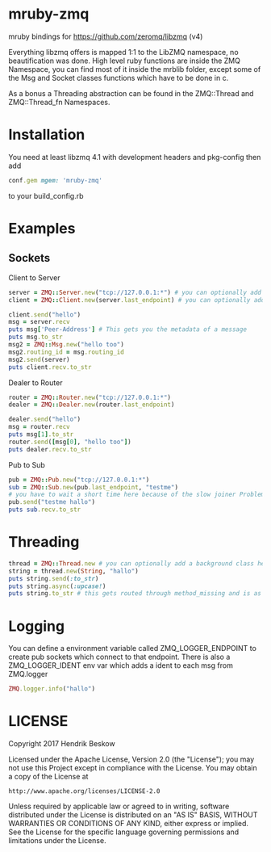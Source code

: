 # mruby-zmq
mruby bindings for https://github.com/zeromq/libzmq (v4)

Everything libzmq offers is mapped 1:1 to the LibZMQ namespace, no beautification was done.
High level ruby functions are inside the ZMQ Namespace, you can find most of it inside the mrblib folder, except some of the Msg and Socket classes functions which have to be done in c.

As a bonus a Threading abstraction can be found in the ZMQ::Thread and ZMQ::Thread_fn Namespaces.

Installation
============

You need at least libzmq 4.1 with development headers and pkg-config then add

```ruby
conf.gem mgem: 'mruby-zmq'
```
to your build_config.rb

Examples
========

Sockets
-------
Client to Server

```ruby
server = ZMQ::Server.new("tcp://127.0.0.1:*") # you can optionally add a boolean argument if it should connect instead of bind
client = ZMQ::Client.new(server.last_endpoint) # you can optionally add a boolean argument if it should bind instead of connect

client.send("hello")
msg = server.recv
puts msg['Peer-Address'] # This gets you the metadata of a message
puts msg.to_str
msg2 = ZMQ::Msg.new("hello too")
msg2.routing_id = msg.routing_id
msg2.send(server)
puts client.recv.to_str
```

Dealer to Router

```ruby
router = ZMQ::Router.new("tcp://127.0.0.1:*")
dealer = ZMQ::Dealer.new(router.last_endpoint)

dealer.send("hello")
msg = router.recv
puts msg[1].to_str
router.send([msg[0], "hello too"])
puts dealer.recv.to_str
```

Pub to Sub

```ruby
pub = ZMQ::Pub.new("tcp://127.0.0.1:*")
sub = ZMQ::Sub.new(pub.last_endpoint, "testme")
# you have to wait a short time here because of the slow joiner Problem
pub.send("testme hallo")
puts sub.recv.to_str
```

Threading
=========

```ruby
thread = ZMQ::Thread.new # you can optionally add a background class here which manages the thread, all arguments get passed to the background thread too
string = thread.new(String, "hallo")
puts string.send(:to_str)
puts string.async(:upcase!)
puts string.to_str # this gets routed through method_missing and is as such a bit slower
```

Logging
=======
You can define a environment variable called ZMQ_LOGGER_ENDPOINT to create pub sockets which connect to that endpoint.
There is also a ZMQ_LOGGER_IDENT env var which adds a ident to each msg from ZMQ.logger

```ruby
ZMQ.logger.info("hallo")
```

LICENSE
=======
Copyright 2017 Hendrik Beskow

Licensed under the Apache License, Version 2.0 (the "License");
you may not use this Project except in compliance with the License.
You may obtain a copy of the License at

    http://www.apache.org/licenses/LICENSE-2.0

Unless required by applicable law or agreed to in writing, software
distributed under the License is distributed on an "AS IS" BASIS,
WITHOUT WARRANTIES OR CONDITIONS OF ANY KIND, either express or implied.
See the License for the specific language governing permissions and
limitations under the License.
